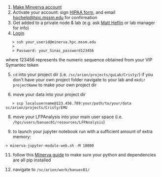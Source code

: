 1. [Make Minverva account](https://acctreq.hpc.mssm.edu)
2. Activate your account: sign [HIPAA form](https://hipaaforms.hpc.mssm.edu), and email [hpchelp@hpc.mssm.edu](hpchelp@hpc.mssm.edu) for confirmation
3. Get added to a private node & lab (e.g. ask [Matt Heflin](matthew.heflin@mssm.edu) or lab manager for info)
4. [Login](https://labs.icahn.mssm.edu/minervalab/minerva-quick-start/)
```
   > ssh your_userid@minerva.hpc.mssm.edu
   > 
   > Password: your_Sinai_password123456 
```
   where 123456 represents the numeric sequence obtained from your VIP Symantec token

5. ```cd``` into your project dir (i.e. ```/sc/arion/projects/guLab/Cristy/```)
     if you don't have your own project folder navigate to your lab and ```mkdir projectName``` to make your own project dir

6. move your data into your project dir
```
   > scp localusername@123.456.789:your/path/to/your/data sc/arion/projects/Cristy/EMU
```

8. move your LFPAnalysis into your main user space (i.e. ```/hpc/users/banuec01/resources/LFPAnalysis```)
   
10. to launch your jupyter notebook run with a sufficient amount of extra memory:
```
> minerva-jupyter-module-web.sh -M 10000
```

11. follow this [Minerva guide](https://labs.icahn.mssm.edu/minervalab/documentation/python-and-jupyter-notebook/) to make sure your python and dependencies are all pip installed

12. navigate to ```/sc/arion/work/banuec01/```
